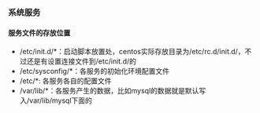 ### 系统服务


#### 服务文件的存放位置
* /etc/init.d/*：启动脚本放置处，centos实际存放目录为/etc/rc.d/init.d/，不过还是有设置连接文件到/etc/init.d/的
* /etc/sysconfig/*：各服务的初始化环境配置文件
* /etc/*: 各服务各自的配置文件
* /var/lib/*：各服务产生的数据，比如mysql的数据就是默认写入/var/lib/mysql下面的
